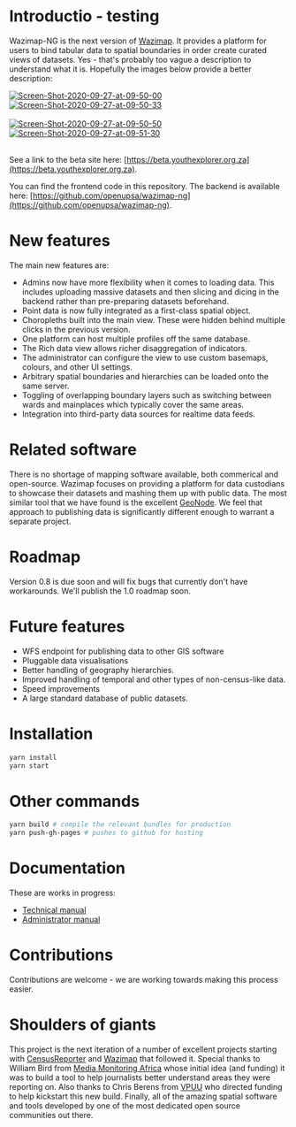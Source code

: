# Introductio - testing
Wazimap-NG is the next version of [Wazimap](http://www.wazimap.co.za). It provides a platform for users to bind tabular data to spatial boundaries in order create curated views of datasets. Yes - that's probably too vague a description to understand what it is. Hopefully the images below provide a better description:

<a href="https://postimg.cc/G8XkZRhV" target="_blank"><img src="https://i.postimg.cc/G8XkZRhV/Screen-Shot-2020-09-27-at-09-50-00.png" alt="Screen-Shot-2020-09-27-at-09-50-00"/></a> <a href="https://postimg.cc/MM67PHx1" target="_blank"><img src="https://i.postimg.cc/MM67PHx1/Screen-Shot-2020-09-27-at-09-50-33.png" alt="Screen-Shot-2020-09-27-at-09-50-33"/></a><br/><br/>
<a href="https://postimg.cc/4HnzG0Yd" target="_blank"><img src="https://i.postimg.cc/4HnzG0Yd/Screen-Shot-2020-09-27-at-09-50-50.png" alt="Screen-Shot-2020-09-27-at-09-50-50"/></a> <a href="https://postimg.cc/MXsDL7nH" target="_blank"><img src="https://i.postimg.cc/MXsDL7nH/Screen-Shot-2020-09-27-at-09-51-30.png" alt="Screen-Shot-2020-09-27-at-09-51-30"/></a><br/><br/>

See a link to the beta site here: [https://beta.youthexplorer.org.za](https://beta.youthexplorer.org.za).

You can find the frontend code in this repository. The backend is available here: [https://github.com/openupsa/wazimap-ng](https://github.com/openupsa/wazimap-ng).

# New features

The main new features are:

* Admins now have more flexibility when it comes to loading data. This includes uploading massive datasets and then slicing and dicing in the backend rather than pre-preparing datasets beforehand.
* Point data is now fully integrated as a first-class spatial object. 
* Choropleths built into the main view. These were hidden behind multiple clicks in the previous version.
* One platform can host multiple profiles off the same database.
* The Rich data view allows richer disaggregation of indicators.
* The administrator can configure the view to use custom basemaps, colours, and other UI settings.
* Arbitrary spatial boundaries and hierarchies can be loaded onto the same server.
* Toggling of overlapping boundary layers such as switching between wards and mainplaces which typically cover the same areas.
* Integration into third-party data sources for realtime data feeds.

# Related software
There is no shortage of mapping software available, both commerical and open-source. Wazimap focuses on providing a platform for data custodians to showcase their datasets and mashing them up with public data. The most similar tool that we have found is the excellent [GeoNode](https://geonode.org/). We feel that approach to publishing data is significantly different enough to warrant a separate project.

# Roadmap
Version 0.8 is due soon and will fix bugs that currently don't have workarounds. We'll publish the 1.0 roadmap soon.

# Future features
* WFS endpoint for publishing data to other GIS software
* Pluggable data visualisations
* Better handling of geography hierarchies.
* Improved handling of temporal and other types of non-census-like data.
* Speed improvements
* A large standard database of public datasets.


# Installation


```bash
yarn install
yarn start
```

# Other commands
```bash
yarn build # compile the relevant bundles for production
yarn push-gh-pages # pushes to github for hosting
```


# Documentation
These are works in progress:

* [Technical manual](https://openup.gitbook.io/wazi-ng-technical/)
* [Administrator manual](https://openup.gitbook.io/wazimap-ng/)

# Contributions
Contributions are welcome - we are working towards making this process easier.

# Shoulders of giants
This project is the next iteration of a number of excellent projects starting with [CensusReporter](https://censusreporter.org/) and [Wazimap](http://www.wazimap.co.za) that followed it. Special thanks to William Bird from [Media Monitoring Africa](https://mediamonitoringafrica.org) whose initial idea (and funding) it was to build a tool to help journalists better understand areas they were reporting on. Also thanks to Chris Berens from [VPUU](vpuu.org.za) who directed funding to help kickstart this new build. Finally, all of the amazing spatial software and tools developed by one of the most dedicated open source communities out there.


